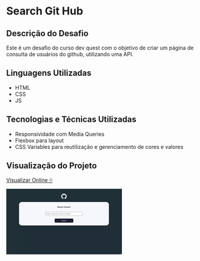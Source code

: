 # Search Git Hub

## Descrição do Desafio
Este é um desafio do curso dev quest com o objetivo de criar um página de consulta de usuários do github, utilizando uma API.

## Linguagens Utilizadas
- HTML
- CSS
- JS

## Tecnologias e Técnicas Utilizadas
- Responsividade com Media Queries
- Flexbox para layout
- CSS Variables para reutilização e gerenciamento de cores e valores

## Visualização do Projeto
[Visualizar Online 🖱](https://lucasjcfreire.github.io/challenges/dev-quest/search-github-user)

![Visualização do Projeto](./src/preview.gif)